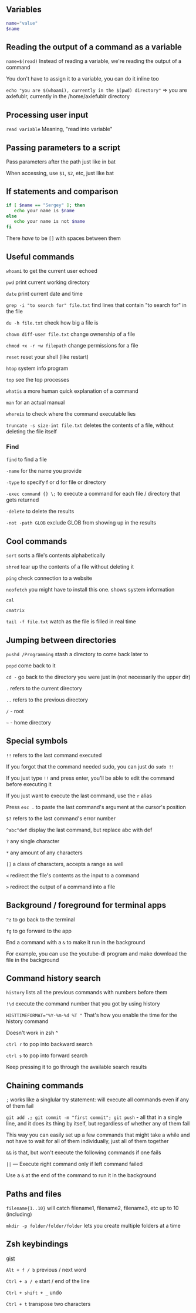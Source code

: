 ## Variables

```sh
name="value"
$name
```

## Reading the output of a command as a variable

`name=$(read)` Instead of reading a variable, we're reading the output of a command

You don't have to assign it to a variable, you can do it inline too

`echo "you are $(whoami), currently in the $(pwd) directory"` => you are axlefublr, currently in the /home/axlefublr directory

## Processing user input

`read variable` Meaning, "read into variable"

## Passing parameters to a script

Pass parameters after the path just like in bat

When accessing, use `$1`, `$2`, etc, just like bat

## If statements and comparison

```bash
if [ $name == "Sergey" ]; then
   echo your name is $name
else
   echo your name is not $name
fi
```

There *have* to be `[]` with spaces between them

## Useful commands

`whoami` to get the current user echoed

`pwd` print current working directory

`date` print current date and time

`grep -i "to search for" file.txt` find lines that contain "to search for" in the file

`du -h file.txt` check how big a file is

`chown diff-user file.txt` change ownership of a file

`chmod +x -r +w filepath` change permissions for a file

`reset` reset your shell (like restart)

`htop` system info program

`top` see the top processes

`whatis` a more human quick explanation of a command

`man` for an actual manual

`whereis` to check where the command executable lies 

`truncate -s size-int file.txt` deletes the contents of a file, without deleting the file itself

### Find

`find` to find a file 

`-name` for the name you provide

`-type` to specify f or d for file or directory

`-exec command {} \;` to execute a command for each file / directory that gets returned

`-delete` to delete the results

`-not -path GLOB` exclude GLOB from showing up in the results

## Cool commands

`sort` sorts a file's contents alphabetically

`shred` tear up the contents of a file without deleting it

`ping` check connection to a website

`neofetch` you might have to install this one. shows system information

`cal`

`cmatrix`

`tail -f file.txt` watch as the file is filled in real time

## Jumping between directories

`pushd /Programming` stash a directory to come back later to

`popd` come back to it

`cd -` go back to the directory you were just in (not necessarily the upper dir)

`.` refers to the current directory

`..` refers to the previous directory

`/` - root

`~` - home directory

## Special symbols

`!!` refers to the last command executed

If you forgot that the command needed sudo, you can just do `sudo !!`

If you just type `!!` and press enter, you'll be able to edit the command before executing it

If you just want to execute the last command, use the `r` alias

Press `esc .` to paste the last command's argument at the cursor's position

`$?` refers to the last command's error number

`^abc^def` display the last command, but replace abc with def

`?` any single character

`*` any amount of any characters

`[]` a class of characters, accepts a range as well

`<` redirect the file's contents as the input to a command

`>` redirect the output of a command into a file

## Background / foreground for terminal apps

`^z` to go back to the terminal

`fg` to go forward to the app

End a command with a ` & ` to make it run in the background

For example, you can use the youtube-dl program and make download the file in the background

## Command history search

`history` lists all the previous commands with numbers before them

`!\d` execute the command number that you got by using history

`HISTTIMEFORMAT="%Y-%m-%d %T "` That's how you enable the time for the history command

Doesn't work in zsh ^

`ctrl r` to pop into backward search

`ctrl s` to pop into forward search

Keep pressing it to go through the available search results

## Chaining commands

`;` works like a singlular try statement: will execute all commands even if any of them fail

`git add .; git commit -m "first commit"; git push` - all that in a single line, and it does its thing by itself, but regardless of whether any of them fail

This way you can easily set up a few commands that might take a while and not have to wait for all of them individually, just all of them together

`&&` is that, but won't execute the following commands if one fails

`||` — Execute right command only if left command failed

Use a ` & ` at the end of the command to run it in the background

## Paths and files

`filename{1..10}` will catch filename1, filename2, filename3, etc up to 10 (including)

`mkdir -p folder/folder/folder` lets you create multiple folders at a time

## Zsh keybindings

[gist](https://gist.github.com/2KAbhishek/9c6d607e160b0439a186d4fbd1bd81df)

`Alt + f / b` previous / next word

`Ctrl + a / e` start / end of the line

`Ctrl + shift + _` undo

`Ctrl + t` transpose two characters